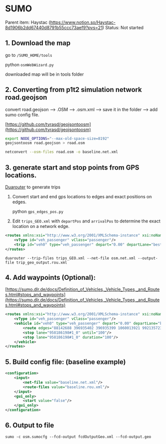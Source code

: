 # SUMO

Parent item: Haystac (https://www.notion.so/Haystac-8d1906b2dd67440d8791b55ccc73aef9?pvs=21)
Status: Not started

## 1. Download the map

go to `/SUMO_HOME/tools`

python `osmWebWizard.py`

downloaded map will be in tools folder 

## 2. Converting from p1t2 simulation network road.geojson

convert road.geojson —> .OSM —> .osm.xml —> save it in the folder —> add sumo config file.

[https://github.com/tyrasd/geojsontoosm](https://github.com/tyrasd/geojsontoosm)

```bash
export NODE_OPTIONS="--max-old-space-size=8192"
geojsontoosm road.geojson > road.osm

netconvert --osm-files road.osm -o baseline.net.xml

```

## 3. generate start and stop points from GPS locations.

[Duarouter](https://sumo.dlr.de/docs/duarouter.html) to generate trips 

1. Convert start and end gps locations to edges and exact positions on edges.
    
    python `gps_edges_pos.py`
    
2. Edit `trips_GEO.xml` with `departPos` and `arrivalPos` to determine the exact location on a network edge.  

```xml
<routes xmlns:xsi="http://www.w3.org/2001/XMLSchema-instance" xsi:noNamespaceSchemaLocation="http://sumo.dlr.de/xsd/routes_file.xsd">
    <vType id="veh_passenger" vClass="passenger"/>
    <trip id="veh0" type="veh_passenger" depart="0.00" departLane="best" fromLonLat="-119.857028,34.416692" toLonLat="-119.865243,34.413587" departPos="10" arrivalPos="10"/>
</routes>
```

`duarouter --trip-files trips_GEO.xml --net-file osm.net.xml --output-file trip_geo_output.rou.xml`

## 4. Add waypoints (Optional):

[https://sumo.dlr.de/docs/Definition_of_Vehicles,_Vehicle_Types,_and_Routes.html#stops_and_waypoints](https://sumo.dlr.de/docs/Definition_of_Vehicles,_Vehicle_Types,_and_Routes.html#stops_and_waypoints)

```xml
<routes xmlns:xsi="http://www.w3.org/2001/XMLSchema-instance" xsi:noNamespaceSchemaLocation="http://sumo.dlr.de/xsd/routes_file.xsd">
    <vType id="veh_passenger" vClass="passenger"/>
    <vehicle id="veh0" type="veh_passenger" depart="0.00" departLane="best">
        <route edges="88142688 396935402 396935399 1060013921 992135723 958186198#0 958186198#1 958186198#2 88142690#0 88142690#2 88142690#4 255330035#3 706545922#0 706545922#3 1050287139#0 1050287139#1 706545923#1 -224384010#1 -87376675#0 -598020852#1 -598020852#0 -598020855#1 -598020854#0 -263819574#1 -263819574#0 -598020853#1 -87376703#0 -514675663 -406580281#1 -406580281#0 87376669#0 87376669#1 416877246 28808425#1 28808425#2 517260068#0 517260068#1 -146155465#7 -146155465#6 -146155465#4 -146155465#3 -146155465#2 -146155465#1 28808560#2 28808539#0 28808539#1 28808539#2 28808539#3 28808543#0 28808543#1 -28808543#1"/>
        <stop lane="958186198#1_0" until="100"/>
        <stop lane="958186198#1_0" duration="100"/>
    </vehicle>
</routes>
```

## 5. Build config file: (baseline example)

```xml
<configuration>
    <input>
        <net-file value="baseline.net.xml"/>
        <route-files value="baseline.rou.xml"/>
    </input>
    <gui_only>
        <start value="false"/>
    </gui_only>
</configuration>
```

## 6. Output to file

`sumo -c osm.sumocfg --fcd-output fcdOutputGeo.xml --fcd-output.geo`